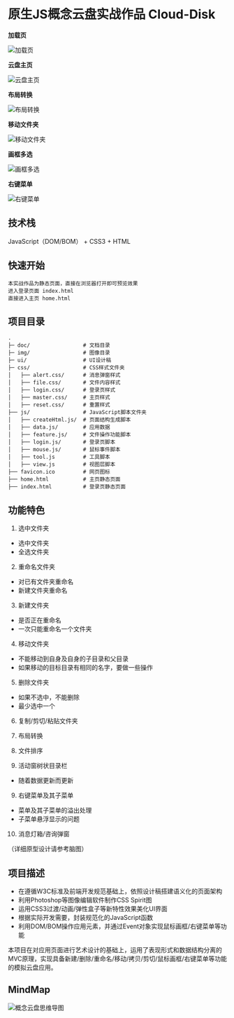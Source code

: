 ﻿# 原生JS概念云盘实战作品 Cloud-Disk

**加载页**

![加载页][1]

**云盘主页**

![云盘主页][2]

**布局转换**

![布局转换][3]

**移动文件夹**

![移动文件夹][4]

**画框多选**

![画框多选][6]

**右键菜单**

![右键菜单][5]

## 技术栈

JavaScript（DOM/BOM） + CSS3 + HTML

## 快速开始

    本实战作品为静态页面，直接在浏览器打开即可预览效果
    进入登录页面 index.html 
    直接进入主页 home.html
    
## 项目目录

    .
    ├─ doc/                 # 文档目录
    ├─ img/                 # 图像目录
    ├─ ui/                  # UI设计稿
    ├─ css/                 # CSS样式文件夹
    │   ├── alert.css/      # 消息弹窗样式
    │   ├── file.css/       # 文件内容样式
    │   ├── login.css/      # 登录页样式
    │   ├── master.css/     # 主页样式
    │   ├── reset.css/      # 重置样式
    ├── js/                 # JavaScript脚本文件夹
    │   ├── createHtml.js/  # 页面结构生成脚本
    │   ├── data.js/        # 应用数据
    │   ├── feature.js/     # 文件操作功能脚本
    │   ├── login.js/       # 登录页脚本
    │   ├── mouse.js/       # 鼠标事件脚本
    │   ├── tool.js         # 工具脚本
    │   ├── view.js         # 视图层脚本
    ├── favicon.ico         # 网页图标
    ├── home.html           # 主页静态页面
    ├── index.html          # 登录页静态页面
    
## 功能特色
 1. 选中文件夹
  - 选中文件夹
  - 全选文件夹

 2. 重命名文件夹
  - 对已有文件夹重命名
  - 新建文件夹重命名

 3. 新建文件夹
   - 是否正在重命名
   - 一次只能重命名一个文件夹

 4. 移动文件夹
   - 不能移动到自身及自身的子目录和父目录
   - 如果移动的目标目录有相同的名字，要做一些操作
    
 5. 删除文件夹
   - 如果不选中，不能删除
   - 最少选中一个

 6. 复制/剪切/粘贴文件夹
 
 7. 布局转换

 8. 文件排序
 
 8. 活动窗树状目录栏
  - 随着数据更新而更新

 9. 右键菜单及其子菜单
  - 菜单及其子菜单的溢出处理
  - 子菜单悬浮显示的问题

 10. 消息灯箱/咨询弹窗
 
（详细原型设计请参考脑图）

## 项目描述

- 在遵循W3C标准及前端开发规范基础上，依照设计稿搭建语义化的页面架构
- 利用Photoshop等图像编辑软件制作CSS Spirit图
- 运用CSS3过渡/动画/弹性盒子等新特性效果美化UI界面
- 根据实际开发需要，封装规范化的JavaScript函数
- 利用DOM/BOM操作应用元素，并通过Event对象实现鼠标画框/右键菜单等功能

本项目在对应用页面进行艺术设计的基础上，运用了表现形式和数据结构分离的MVC原理，实现具备新建/删除/重命名/移动/拷贝/剪切/鼠标画框/右键菜单等功能的模拟云盘应用。

## MindMap

![概念云盘思维导图][7]


  [1]: http://wx3.sinaimg.cn/mw690/c0096cf9ly1fhznp3uqg9j214u0loaa6.jpg
  [2]: http://wx1.sinaimg.cn/mw690/c0096cf9ly1fhznpbesbrj214u0lo3zm.jpg
  [3]: http://wx1.sinaimg.cn/mw690/c0096cf9ly1fhznpgzgofj214u0lodh4.jpg
  [4]: http://wx2.sinaimg.cn/mw690/c0096cf9ly1fhznpmbwqpj214u0loq5k.jpg
  [5]: http://wx2.sinaimg.cn/mw690/c0096cf9ly1fhznppdziyj20ko0g874p.jpg
  [6]: http://wx1.sinaimg.cn/mw690/c0096cf9ly1fhzo4g1h3lj214u0lo3zw.jpg
  [7]: http://upload-images.jianshu.io/upload_images/3376841-ff5ea58bbd4d7a25.jpg?imageMogr2/auto-orient/strip%7CimageView2/2/w/1240